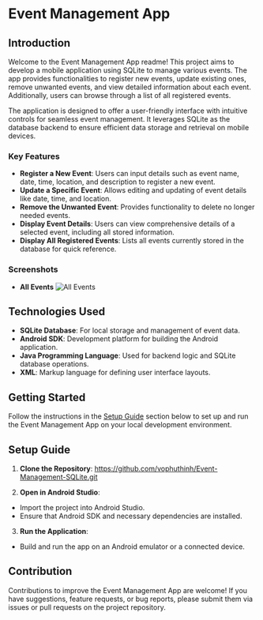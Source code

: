 # Event Management App

## Introduction

Welcome to the Event Management App readme! This project aims to develop a mobile application using SQLite to manage various events. The app provides functionalities to register new events, update existing ones, remove unwanted events, and view detailed information about each event. Additionally, users can browse through a list of all registered events.

The application is designed to offer a user-friendly interface with intuitive controls for seamless event management. It leverages SQLite as the database backend to ensure efficient data storage and retrieval on mobile devices.

### Key Features

- **Register a New Event**: Users can input details such as event name, date, time, location, and description to register a new event.
- **Update a Specific Event**: Allows editing and updating of event details like date, time, and location.
- **Remove the Unwanted Event**: Provides functionality to delete no longer needed events.
- **Display Event Details**: Users can view comprehensive details of a selected event, including all stored information.
- **Display All Registered Events**: Lists all events currently stored in the database for quick reference.

### Screenshots

- **All Events**
  ![All Events](path_to_all_events_screenshot.png)

## Technologies Used

- **SQLite Database**: For local storage and management of event data.
- **Android SDK**: Development platform for building the Android application.
- **Java Programming Language**: Used for backend logic and SQLite database operations.
- **XML**: Markup language for defining user interface layouts.

## Getting Started

Follow the instructions in the [Setup Guide](#setup-guide) section below to set up and run the Event Management App on your local development environment.

## Setup Guide

1. **Clone the Repository**:
https://github.com/vophuthinh/Event-Management-SQLite.git
   
2. **Open in Android Studio**:
- Import the project into Android Studio.
- Ensure that Android SDK and necessary dependencies are installed.

3. **Run the Application**:
- Build and run the app on an Android emulator or a connected device.

## Contribution

Contributions to improve the Event Management App are welcome! If you have suggestions, feature requests, or bug reports, please submit them via issues or pull requests on the project repository.


